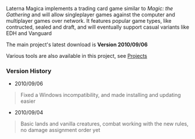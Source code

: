 Laterna Magica implements a trading card game similar to _Magic: the Gathering_ and will allow singleplayer games against the computer and multiplayer games over network. It features popular game types, like contructed, sealed and draft, and will eventually support casual variants like EDH and Vanguard

The main project's latest download is **Version 2010/09/06**

Various tools are also available in this project, see [Projects](Projects.md)

### Version History ###
  * 2010/09/06
> Fixed a Windows incompatibility, and made installing and updating easier
  * 2010/09/04
> Basic lands and vanilla creatures, combat working with the new rules, no damage assignment order yet